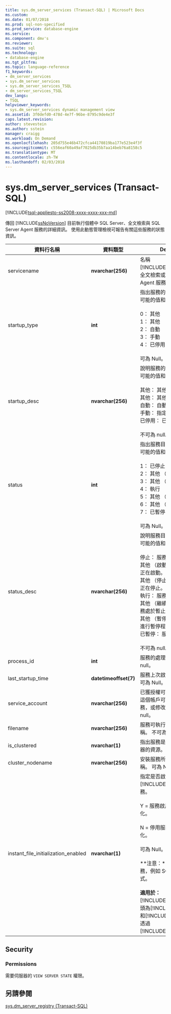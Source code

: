 ```yaml
---
title: sys.dm_server_services (Transact-SQL) | Microsoft Docs
ms.custom: 
ms.date: 01/07/2018
ms.prod: sql-non-specified
ms.prod_service: database-engine
ms.service: 
ms.component: dmv's
ms.reviewer: 
ms.suite: sql
ms.technology:
- database-engine
ms.tgt_pltfrm: 
ms.topic: language-reference
f1_keywords:
- dm_server_services
- sys.dm_server_services
- sys.dm_server_services_TSQL
- dm_server_services_TSQL
dev_langs:
- TSQL
helpviewer_keywords:
- sys.dm_server_services dynamic management view
ms.assetid: 3f0defd0-478d-4e7f-96be-8795c9de4e3f
caps.latest.revision: 
author: stevestein
ms.author: sstein
manager: craigg
ms.workload: On Demand
ms.openlocfilehash: 205d755e46b472cfca44170819ba177e523e4f3f
ms.sourcegitcommit: c556eaf60a49af7025db35b7aa14beb76a8158c5
ms.translationtype: MT
ms.contentlocale: zh-TW
ms.lasthandoff: 02/03/2018
---
```

# <a name="sysdmserverservices-transact-sql"></a>sys.dm_server_services (Transact-SQL)
[!INCLUDE[tsql-appliesto-ss2008-xxxx-xxxx-xxx-md](../../includes/tsql-appliesto-ss2008-xxxx-xxxx-xxx-md.md)]

  傳回 [!INCLUDE[ssNoVersion](../../includes/ssnoversion-md.md)] 目前執行個體中 SQL Server、全文檢索與 SQL Server Agent 服務的詳細資訊。 使用此動態管理檢視可報告有關這些服務的狀態資訊。  
  
 
|資料行名稱|資料類型|Description|  
|-----------------|---------------|-----------------|  
|servicename|**nvarchar(256)**|名稱[!INCLUDE[ssDEnoversion](../../includes/ssdenoversion-md.md)]，全文檢索或 SQL Server Agent 服務。 不可為 null。|  
|startup_type|**int**|指出服務的啟動模式。 以下是可能的值和其相對應的描述。<br /><br /> 0： 其他<br />1： 其他<br />2： 自動<br />3： 手動<br />4： 已停用<br /><br /> 可為 Null。|  
|startup_desc|**nvarchar(256)**|說明服務的啟動模式。 以下是可能的值和其相對應的描述。<br /><br /> 其他： 其他 （開機啟動）<br />其他： 其他 （系統啟動）<br />自動： 自動啟動<br />手動： 指定啟動<br />已停用： 已停用<br /><br /> 不可為 null。|  
|status|**int**|指出服務目前的狀態。 以下是可能的值和其相對應的描述。<br /><br /> 1： 已停止<br />2： 其他 （開始暫止）<br />3： 其他 （停止暫止）<br />4： 執行<br />5： 其他 （繼續暫止）<br />6： 其他 （暫停暫止）<br />7： 已暫停<br /><br /> 可為 Null。|  
|status_desc|**nvarchar(256)**|說明服務目前的狀態。 以下是可能的值和其相對應的描述。<br /><br /> 停止： 服務已停止。<br />其他 （啟動作業暫止）： 服務正在啟動。<br />其他 （停止作業暫止）： 服務正在停止。<br />執行： 服務正在執行。<br />其他 （繼續暫止的作業）： 服務處於暫止狀態。<br />其他 （暫停暫止）： 服務正在進行暫停程序。<br />已暫停： 服務已暫停。<br /><br /> 不可為 null。|  
|process_id|**int**|服務的處理序識別碼。 不可為 null。|  
|last_startup_time|**datetimeoffset(7)**|服務上次啟動的日期和時間。 可為 Null。|  
|service_account|**nvarchar(256)**|已獲授權可控制服務的帳戶。 這個帳戶可以啟動或停止服務，或修改服務屬性。 不可為 null。|  
|filename|**nvarchar(256)**|服務可執行檔的路徑和檔案名稱。 不可為 null。|  
|is_clustered|**nvarchar(1)**|指出服務是否安裝為叢集伺服器的資源。 不可為 null。|  
|cluster_nodename|**nvarchar(256)**|安裝服務所在之叢集節點的名稱。 可為 Null。|
|instant_file_initialization_enabled|**nvarchar(1)**|指定是否啟用立即檔案初始化[!INCLUDE[ssDEnoversion](../../includes/ssdenoversion-md.md)]服務。<br /><br />Y = 服務啟用立即檔案初始化。<br /><br />N = 停用服務的立即檔案初始化。<br /><br /> 可為 Null。<br /><br /> **注意：**不適用於其他服務，例如 SQL Server 代理程式。<br /><br /> **適用於：** [!INCLUDE[ssNoVersion](../../includes/ssnoversion-md.md)] (開頭為[!INCLUDE[sssql11](../../includes/sssql11-md.md)]SP4 和[!INCLUDE[ssSQL15](../../includes/sssql15-md.md)]SP1 透過[!INCLUDE[ssCurrent](../../includes/sscurrent-md.md)])。|  

## <a name="security"></a>Security  
  
### <a name="permissions"></a>Permissions  
 需要伺服器的 `VIEW SERVER STATE` 權限。  
  
## <a name="see-also"></a>另請參閱  
 [sys.dm_server_registry &#40;Transact-SQL&#41;](../../relational-databases/system-dynamic-management-views/sys-dm-server-registry-transact-sql.md)  
  
